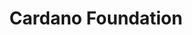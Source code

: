 ---
layout: default
title: Cardano Foundation
language: en
permalink: /
defaulturl: /
slug: home
txt_about: Cardano Foundation is an Isle of Man based organisation established in 2015. The Foundation is dedicated to act as an objective, supervisory and educational body for the Cardano Ecosystem and its many protocols, projects and regulatory outreach and a place for the Cardano community to aggregate and collaborate. Our long-term vision is to build bridges between the Cardano community and diverse business sectors.
meta_description: Cardano is a decentralised platform that will allow complex programmable transfers of value in a secure and scalable fashion. Cardano is one of the first blockchains to be built in the highly secure Haskell programming language.
---
